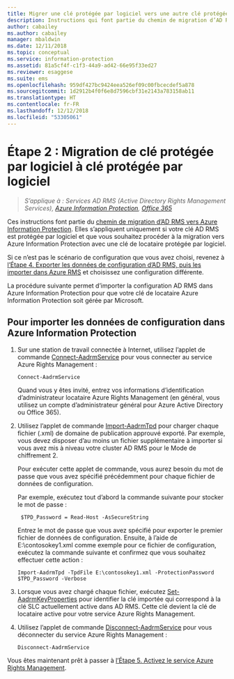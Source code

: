 ```yaml
---
title: Migrer une clé protégée par logiciel vers une autre clé protégée par logiciel - AIP
description: Instructions qui font partie du chemin de migration d’AD RMS vers Azure Information Protection. Celles-ci s’appliquent uniquement si votre clé AD RMS est protégée par logiciel et que vous souhaitez procéder à la migration vers Azure Information Protection avec une clé de locataire protégée par logiciel.
author: cabailey
ms.author: cabailey
manager: mbaldwin
ms.date: 12/11/2018
ms.topic: conceptual
ms.service: information-protection
ms.assetid: 81a5cf4f-c1f3-44a9-ad42-66e95f33ed27
ms.reviewer: esaggese
ms.suite: ems
ms.openlocfilehash: 959df427bc9424eea526ef09c00fbcecdef5a878
ms.sourcegitcommit: 1d2912b4f0f6e8d7596cbf31e2143a783158ab11
ms.translationtype: HT
ms.contentlocale: fr-FR
ms.lasthandoff: 12/12/2018
ms.locfileid: "53305061"
---
```

# <a name="step-2-software-protected-key-to-software-protected-key-migration"></a>Étape 2 : Migration de clé protégée par logiciel à clé protégée par logiciel

>*S’applique à : Services AD RMS (Active Directory Rights Management Services), [Azure Information Protection](https://azure.microsoft.com/pricing/details/information-protection), [Office 365](https://download.microsoft.com/download/E/C/F/ECF42E71-4EC0-48FF-AA00-577AC14D5B5C/Azure_Information_Protection_licensing_datasheet_EN-US.pdf)*


Ces instructions font partie du [chemin de migration d’AD RMS vers Azure Information Protection](migrate-from-ad-rms-to-azure-rms.md). Elles s’appliquent uniquement si votre clé AD RMS est protégée par logiciel et que vous souhaitez procéder à la migration vers Azure Information Protection avec une clé de locataire protégée par logiciel. 

Si ce n’est pas le scénario de configuration que vous avez choisi, revenez à [l’Étape 4. Exporter les données de configuration d’AD RMS, puis les importer dans Azure RMS](migrate-from-ad-rms-phase2.md#step-4-export-configuration-data-from-ad-rms-and-import-it-to-azure-information-protection) et choisissez une configuration différente.

La procédure suivante permet d’importer la configuration AD RMS dans Azure Information Protection pour que votre clé de locataire Azure Information Protection soit gérée par Microsoft.

## <a name="to-import-the-configuration-data-to-azure-information-protection"></a>Pour importer les données de configuration dans Azure Information Protection

1. Sur une station de travail connectée à Internet, utilisez l’applet de commande [Connect-AadrmService](/powershell/aadrm/vlatest/connect-aadrmservice) pour vous connecter au service Azure Rights Management :

    ```
    Connect-AadrmService
    ```
    Quand vous y êtes invité, entrez vos informations d’identification d’administrateur locataire Azure Rights Management (en général, vous utilisez un compte d’administrateur général pour Azure Active Directory ou Office 365).

2. Utilisez l’applet de commande [Import-AadrmTpd](/powershell/aadrm/vlatest/import-aadrmtpd) pour charger chaque fichier (.xml) de domaine de publication approuvé exporté. Par exemple, vous devez disposer d’au moins un fichier supplémentaire à importer si vous avez mis à niveau votre cluster AD RMS pour le Mode de chiffrement 2. 
    
    Pour exécuter cette applet de commande, vous aurez besoin du mot de passe que vous avez spécifié précédemment pour chaque fichier de données de configuration. 
    
    Par exemple, exécutez tout d’abord la commande suivante pour stocker le mot de passe :
    
        $TPD_Password = Read-Host -AsSecureString
    
    Entrez le mot de passe que vous avez spécifié pour exporter le premier fichier de données de configuration. Ensuite, à l’aide de E:\contosokey1.xml comme exemple pour ce fichier de configuration, exécutez la commande suivante et confirmez que vous souhaitez effectuer cette action :
    ```
    Import-AadrmTpd -TpdFile E:\contosokey1.xml -ProtectionPassword $TPD_Password -Verbose
    ```
    
3. Lorsque vous avez chargé chaque fichier, exécutez [Set-AadrmKeyProperties](/powershell/module/aadrm/set-aadrmkeyproperties) pour identifier la clé importée qui correspond à la clé SLC actuellement active dans AD RMS. Cette clé devient la clé de locataire active pour votre service Azure Rights Management.

4.  Utilisez l’applet de commande [Disconnect-AadrmService](/powershell/aadrm/vlatest/disconnect-aadrmservice) pour vous déconnecter du service Azure Rights Management :

    ```
    Disconnect-AadrmService
    ```

Vous êtes maintenant prêt à passer à [l’Étape 5. Activez le service Azure Rights Management](migrate-from-ad-rms-phase2.md#step-5-activate-the-azure-rights-management-service).


